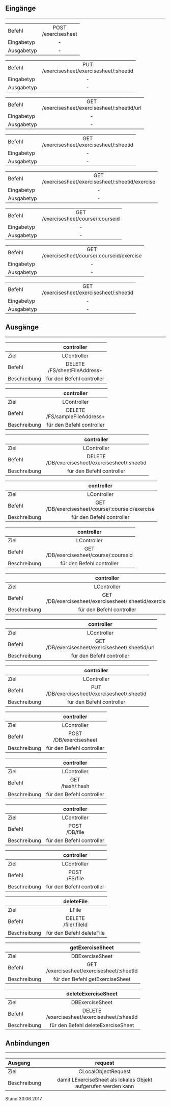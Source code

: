 <!--
  - @file de.md
  -
  - @license http://www.gnu.org/licenses/gpl-3.0.html GPL version 3
  -
  - @package OSTEPU (https://github.com/ostepu/ostepu-core)
  - @since -
  -
  - @author Till Uhlig <till.uhlig@student.uni-halle.de>
  - @date 2017
  -
 -->

## Eingänge
---------------

|||
| :----------- |:-----: |
|Befehl| POST<br>/exercisesheet|
|Eingabetyp| -|
|Ausgabetyp| -|

|||
| :----------- |:-----: |
|Befehl| PUT<br>/exercisesheet/exercisesheet/:sheetid|
|Eingabetyp| -|
|Ausgabetyp| -|

|||
| :----------- |:-----: |
|Befehl| GET<br>/exercisesheet/exercisesheet/:sheetid/url|
|Eingabetyp| -|
|Ausgabetyp| -|

|||
| :----------- |:-----: |
|Befehl| GET<br>/exercisesheet/exercisesheet/:sheetid|
|Eingabetyp| -|
|Ausgabetyp| -|

|||
| :----------- |:-----: |
|Befehl| GET<br>/exercisesheet/exercisesheet/:sheetid/exercise|
|Eingabetyp| -|
|Ausgabetyp| -|

|||
| :----------- |:-----: |
|Befehl| GET<br>/exercisesheet/course/:courseid|
|Eingabetyp| -|
|Ausgabetyp| -|

|||
| :----------- |:-----: |
|Befehl| GET<br>/exercisesheet/course/:courseid/exercise|
|Eingabetyp| -|
|Ausgabetyp| -|

|||
| :----------- |:-----: |
|Befehl| GET<br>/exercisesheet/exercisesheet/:sheetid|
|Eingabetyp| -|
|Ausgabetyp| -|


## Ausgänge
---------------

||controller|
| :----------- |:-----: |
|Ziel| LController|
|Befehl| DELETE<br>/FS/sheetFileAddress+|
|Beschreibung| für den Befehl controller|

||controller|
| :----------- |:-----: |
|Ziel| LController|
|Befehl| DELETE<br>/FS/sampleFileAddress+|
|Beschreibung| für den Befehl controller|

||controller|
| :----------- |:-----: |
|Ziel| LController|
|Befehl| DELETE<br>/DB/exercisesheet/exercisesheet/:sheetid|
|Beschreibung| für den Befehl controller|

||controller|
| :----------- |:-----: |
|Ziel| LController|
|Befehl| GET<br>/DB/exercisesheet/course/:courseid/exercise|
|Beschreibung| für den Befehl controller|

||controller|
| :----------- |:-----: |
|Ziel| LController|
|Befehl| GET<br>/DB/exercisesheet/course/:courseid|
|Beschreibung| für den Befehl controller|

||controller|
| :----------- |:-----: |
|Ziel| LController|
|Befehl| GET<br>/DB/exercisesheet/exercisesheet/:sheetid/exercise|
|Beschreibung| für den Befehl controller|

||controller|
| :----------- |:-----: |
|Ziel| LController|
|Befehl| GET<br>/DB/exercisesheet/exercisesheet/:sheetid/url|
|Beschreibung| für den Befehl controller|

||controller|
| :----------- |:-----: |
|Ziel| LController|
|Befehl| PUT<br>/DB/exercisesheet/exercisesheet/:sheetid|
|Beschreibung| für den Befehl controller|

||controller|
| :----------- |:-----: |
|Ziel| LController|
|Befehl| POST<br>/DB/exercisesheet|
|Beschreibung| für den Befehl controller|

||controller|
| :----------- |:-----: |
|Ziel| LController|
|Befehl| GET<br>/hash/:hash|
|Beschreibung| für den Befehl controller|

||controller|
| :----------- |:-----: |
|Ziel| LController|
|Befehl| POST<br>/DB/file|
|Beschreibung| für den Befehl controller|

||controller|
| :----------- |:-----: |
|Ziel| LController|
|Befehl| POST<br>/FS/file|
|Beschreibung| für den Befehl controller|

||deleteFile|
| :----------- |:-----: |
|Ziel| LFile|
|Befehl| DELETE<br>/file/:fileId|
|Beschreibung| für den Befehl deleteFile|

||getExerciseSheet|
| :----------- |:-----: |
|Ziel| DBExerciseSheet|
|Befehl| GET<br>/exercisesheet/exercisesheet/:sheetId|
|Beschreibung| für den Befehl getExerciseSheet|

||deleteExerciseSheet|
| :----------- |:-----: |
|Ziel| DBExerciseSheet|
|Befehl| DELETE<br>/exercisesheet/exercisesheet/:sheetId|
|Beschreibung| für den Befehl deleteExerciseSheet|


## Anbindungen
---------------

|Ausgang|request|
| :----------- |:-----: |
|Ziel| CLocalObjectRequest|
|Beschreibung| damit LExerciseSheet als lokales Objekt aufgerufen werden kann|


Stand 30.06.2017
